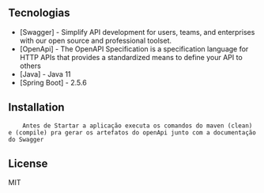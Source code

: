 

## Tecnologias

- [Swagger] - Simplify API development for users, teams, and enterprises with our open source and professional toolset.
- [OpenApi] - The OpenAPI Specification is a specification language for HTTP APIs that provides a standardized means to define your API to others
- [Java] - Java 11
- [Spring Boot] - 2.5.6

## Installation

        Antes de Startar a aplicação executa os comandos do maven (clean) e (compile) pra gerar os artefatos do openApi junto com a documentação do Swagger

## License

MIT

